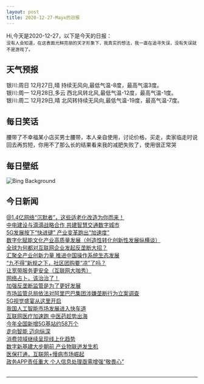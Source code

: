 ```yaml
---
layout: post
title: 2020-12-27-Mayx的日报
---
```


Hi,今天是2020-12-27，以下是今天的日报：<br><small>
没有人会知道，在这表面光鲜亮丽的天才形象下，我真实的想法，我一直在追寻失误，没有失误就不是游戏了。</small><!--more-->
## 天气预报
银川:周日 12月27日,晴 持续无风向,最低气温-8度，最高气温3度。<br>银川:周一 12月28日,多云 西北风转北风,最低气温-12度，最高气温-1度。<br>银川:周二 12月29日,晴 北风转持续无风向,最低气温-19度，最高气温-7度。
## 每日笑话
腰带了不幸福某小店买男士腰带，本人亲自使用，讨论价格，买走，卖家临走时说回去再剪短，你用不了那么长的结果看来我的减肥失败了，使用很正常哭
## 每日壁纸
![Bing Background](https://cn.bing.com/th?id=OHR.BarnettsDemesne_EN-US0418109777_1920x1080.jpg&rf=LaDigue_1920x1080.jpg&pid=hp "Families play on the snow-covered slopes at Barnett Demesne Park, Belfast, Northern Ireland (© Stephen Barnes/Alamy)")
## 今日新闻

[@1.4亿网络“沉默者”，这些适老化改造为你而来！](http://it.people.com.cn/n1/2020/1225/c1009-31979435.html)   
[中电建设与滴滴战略合作 共建智慧交通数字城市](http://it.people.com.cn/n1/2020/1225/c1009-31979429.html)   
[5G发展按下“快进键” 产业变革跑出“加速度”](http://it.people.com.cn/n1/2020/1224/c1009-31978013.html)   
[数字化赋能文化产业高质量发展（创造性转化创新性发展纵横谈）](http://it.people.com.cn/n1/2020/1225/c1009-31978742.html)   
[全球为何都对互联网企业发起反垄断大招？](http://it.people.com.cn/n1/2020/1225/c1009-31978885.html)   
[汇聚全产业创新力量 推进中国操作系统生态发展](http://it.people.com.cn/n1/2020/1225/c1009-31978741.html)   
[“九不得”新规之下，社区团购要“凉”了吗？](http://it.people.com.cn/n1/2020/1225/c1009-31978889.html)   
[让宽带服务更安全（互联网大咖秀）](http://it.people.com.cn/n1/2020/1225/c1009-31978763.html)   
[网络占卜，该治治了！](http://it.people.com.cn/n1/2020/1225/c1009-31978762.html)   
[加强反垄断监管是为了更好发展](http://it.people.com.cn/n1/2020/1225/c1009-31978753.html)   
[市场监管总局依法对阿里巴巴集团涉嫌垄断行为立案调查](http://it.people.com.cn/n1/2020/1225/c1009-31978752.html)   
[5G视觉盛宴从这里开启](http://it.people.com.cn/n1/2020/1225/c1009-31978463.html)   
[我国人工智能市场发展进入快车道](http://it.people.com.cn/n1/2020/1225/c1009-31978478.html)   
[互联网医疗加速跑 中医药趁势出海](http://it.people.com.cn/n1/2020/1225/c1009-31978589.html)   
[今年全国新增5G基站约58万个](http://it.people.com.cn/n1/2020/1225/c1009-31978476.html)   
[走向智能 迈向纵深](http://it.people.com.cn/n1/2020/1225/c1009-31978471.html)   
[消费领域继续呈现线上化趋势](http://it.people.com.cn/n1/2020/1225/c1009-31978590.html)   
[数字新基建大步朝前 产业物联迸发生机](http://it.people.com.cn/n1/2020/1225/c1009-31978642.html)   
[医保打通，互联网+慢病市场崛起](http://it.people.com.cn/n1/2020/1225/c1009-31978613.html)   
[政务APP责任重大 个人信息处理亟需增强“敬畏心”](http://it.people.com.cn/n1/2020/1224/c1009-31977346.html)   
<br />

***

<small></small>
